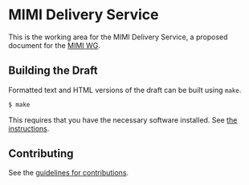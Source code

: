# MIMI Delivery Service

This is the working area for the MIMI Delivery Service, a proposed document for the [MIMI WG](https://datatracker.ietf.org/group/mimi/about/).

## Building the Draft

Formatted text and HTML versions of the draft can be built using `make`.

```sh
$ make
```

This requires that you have the necessary software installed.  See 
[the instructions](https://github.com/martinthomson/i-d-template/blob/master/doc/SETUP.md).


## Contributing

See the
[guidelines for contributions](https://github.com/raphaelrobert/mimi-delivery-service/blob/main/CONTRIBUTING.md).
